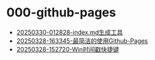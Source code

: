 # 000-github-pages
 - [20250330-012828-index.md生成工具](20250330-012828-index.md生成工具) 
 - [20250328-163345-最简洁的使用Github-Pages](20250328-163345-最简洁的使用Github-Pages) 
 - [20250328-152720-Win时间戳快捷键](20250328-152720-Win时间戳快捷键) 
